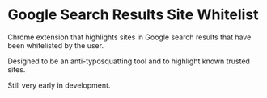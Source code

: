 # Google Search Results Site Whitelist
Chrome extension that highlights sites in Google search results that have been whitelisted by the user.

Designed to be an anti-typosquatting tool and to highlight known trusted sites.

Still very early in development.

